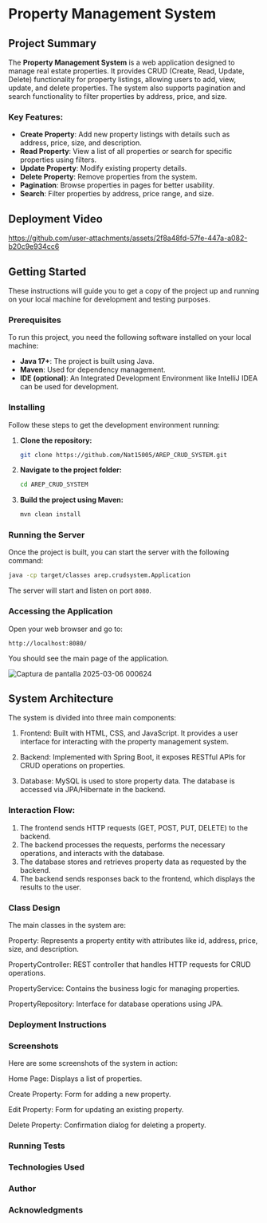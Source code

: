 # Property Management System

## Project Summary
The **Property Management System** is a web application designed to manage real estate properties. It provides CRUD (Create, Read, Update, Delete) functionality for property listings, allowing users to add, view, update, and delete properties. The system also supports pagination and search functionality to filter properties by address, price, and size.

### Key Features:
- **Create Property**: Add new property listings with details such as address, price, size, and description.
- **Read Property**: View a list of all properties or search for specific properties using filters.
- **Update Property**: Modify existing property details.
- **Delete Property**: Remove properties from the system.
- **Pagination**: Browse properties in pages for better usability.
- **Search**: Filter properties by address, price range, and size.

## Deployment Video


https://github.com/user-attachments/assets/2f8a48fd-57fe-447a-a082-b20c9e934cc6


## Getting Started

These instructions will guide you to get a copy of the project up and running on your local machine for development and testing purposes.

### Prerequisites

To run this project, you need the following software installed on your local machine:

- **Java 17+**: The project is built using Java. 
- **Maven**: Used for dependency management.
- **IDE (optional)**: An Integrated Development Environment like IntelliJ IDEA can be used for development.

### Installing

Follow these steps to get the development environment running:

1. **Clone the repository:**
   ```bash
   git clone https://github.com/Nat15005/AREP_CRUD_SYSTEM.git
   ```
2. **Navigate to the project folder:**
   ```bash
   cd AREP_CRUD_SYSTEM
   ```
3. **Build the project using Maven:**
   ```bash
   mvn clean install
   ```

### Running the Server

Once the project is built, you can start the server with the following command:

```bash
java -cp target/classes arep.crudsystem.Application
```

The server will start and listen on port `8080`.

### Accessing the Application

Open your web browser and go to:

```
http://localhost:8080/
```

You should see the main page of the application.

![Captura de pantalla 2025-03-06 000624](https://github.com/user-attachments/assets/58e1e4d4-0112-4327-b7f6-d57774a6e2b8)



## System Architecture
The system is divided into three main components:

1. Frontend: Built with HTML, CSS, and JavaScript. It provides a user interface for interacting with the property management system.

2. Backend: Implemented with Spring Boot, it exposes RESTful APIs for CRUD operations on properties.

3. Database: MySQL is used to store property data. The database is accessed via JPA/Hibernate in the backend.

### Interaction Flow:
1. The frontend sends HTTP requests (GET, POST, PUT, DELETE) to the backend.
2. The backend processes the requests, performs the necessary operations, and interacts with the database.
3. The database stores and retrieves property data as requested by the backend.
4. The backend sends responses back to the frontend, which displays the results to the user.

### Class Design

The main classes in the system are:

Property: Represents a property entity with attributes like id, address, price, size, and description.

PropertyController: REST controller that handles HTTP requests for CRUD operations.

PropertyService: Contains the business logic for managing properties.

PropertyRepository: Interface for database operations using JPA.

### Deployment Instructions

### Screenshots

Here are some screenshots of the system in action:

Home Page: Displays a list of properties.

Create Property: Form for adding a new property.

Edit Property: Form for updating an existing property.

Delete Property: Confirmation dialog for deleting a property.

### Running Tests

### Technologies Used

### Author

### Acknowledgments
